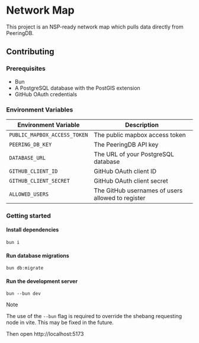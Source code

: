 # Network Map

This project is an NSP-ready network map which pulls data directly from PeeringDB.

## Contributing

### Prerequisites

- Bun
- A PostgreSQL database with the PostGIS extension
- GitHub OAuth credentials

### Environment Variables

| Environment Variable         | Description                                       |
| ---------------------------- | ------------------------------------------------- |
| `PUBLIC_MAPBOX_ACCESS_TOKEN` | The public mapbox access token                    |
| `PEERING_DB_KEY`             | The PeeringDB API key                             |
| `DATABASE_URL`               | The URL of your PostgreSQL database               |
| `GITHUB_CLIENT_ID`           | GitHub OAuth client ID                            |
| `GITHUB_CLIENT_SECRET`       | GitHub OAuth client secret                        |
| `ALLOWED_USERS`              | The GitHub usernames of users allowed to register |

### Getting started

#### Install dependencies

```
bun i
```

#### Run database migrations

```
bun db:migrate
```

#### Run the development server

```
bun --bun dev
```

> [!NOTE]
> The use of the `--bun` flag is required to override the shebang requesting node in vite. This may be fixed in the future.

Then open http://localhost:5173

